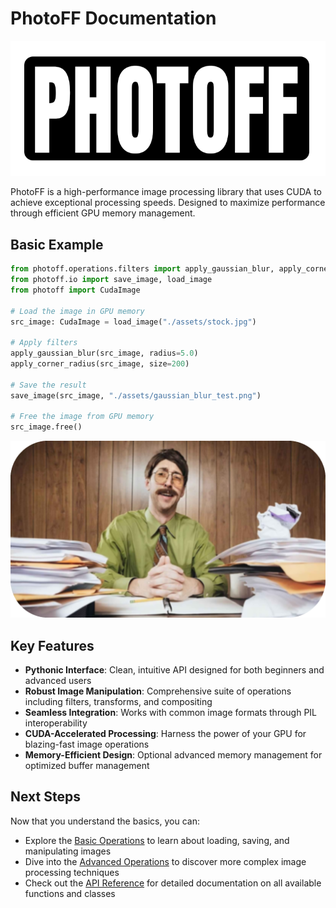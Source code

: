 # PhotoFF Documentation

![Logo](https://raw.githubusercontent.com/offerrall/photoff/refs/heads/main/assets/logo_lib.png)

PhotoFF is a high-performance image processing library that uses CUDA to achieve exceptional processing speeds. Designed to maximize performance through efficient GPU memory management.

## Basic Example

```python
from photoff.operations.filters import apply_gaussian_blur, apply_corner_radius
from photoff.io import save_image, load_image
from photoff import CudaImage

# Load the image in GPU memory
src_image: CudaImage = load_image("./assets/stock.jpg")

# Apply filters
apply_gaussian_blur(src_image, radius=5.0)
apply_corner_radius(src_image, size=200)

# Save the result
save_image(src_image, "./assets/gaussian_blur_test.png")

# Free the image from GPU memory
src_image.free()
```

![Gaussian Blur Test](https://raw.githubusercontent.com/offerrall/photoff/refs/heads/main/assets/gaussian_blur_test.png)

## Key Features

- **Pythonic Interface**: Clean, intuitive API designed for both beginners and advanced users
- **Robust Image Manipulation**: Comprehensive suite of operations including filters, transforms, and compositing
- **Seamless Integration**: Works with common image formats through PIL interoperability
- **CUDA-Accelerated Processing**: Harness the power of your GPU for blazing-fast image operations
- **Memory-Efficient Design**: Optional advanced memory management for optimized buffer management

## Next Steps

Now that you understand the basics, you can:

- Explore the [Basic Operations](docs/basics.md) to learn about loading, saving, and manipulating images
- Dive into the [Advanced Operations](docs/advanced.md) to discover more complex image processing techniques
- Check out the [API Reference](docs/api.md) for detailed documentation on all available functions and classes
